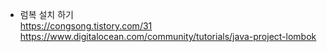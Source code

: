 - 럼복 설치 하기<br>
https://congsong.tistory.com/31 <br>
https://www.digitalocean.com/community/tutorials/java-project-lombok
